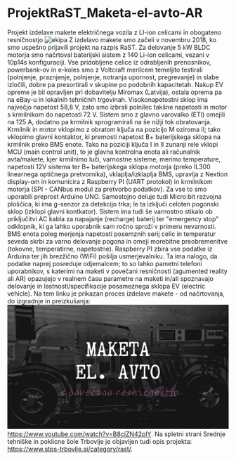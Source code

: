 # ProjektRaST_Maketa-el-avto-AR
Projekt izdelave makete električnega vozila z LI-ion celicami in obogateno resničnostjo
![ekipa](https://www.stps-trbovlje.si/wp-content/uploads/2019/05/TRiii_19_004-1024x802.jpg)
Z izdelavo makete smo začeli v novembru 2018, ko smo uspešno prijavili projekt na razpis RaST. Za delovanje 5 kW BLDC motorja smo načrtoval baterijski sistem z 140 Li-ion celicami, vezani v 10p14s konfiguraciji. Vse pridobljene celice iz odrabljenih prenosnikov, powerbank-ov in e-koles smo z Voltcraft merilcem temeljito testirali (polnjenje, praznjenje, polnjenje, notranja upornost, pregrevanje) in slabe izločili, dobre pa presortirali v skupine po podobnih kapacitetah. Nakup EV opreme je bil opravljen pri dobavitelju Miromax (Latvija), ostala oprema pa na eBay-u in lokalnih tehničnih trgovinah. Visokonapetostni sklop ima največjo napetost 58,8 V, zato smo izbrali polnilec takšne napetosti in motor s krmilnikom do napetosti 72 V. Sistem smo z glavno varovalko (ETI) omejili na 125 A, dodatno pa krmilnik sprogramirali na še nižji tok obratovanja. Krmilnik in motor vklopimo z obratom ključa na pozicijo M oziroma II; tako vklopimo glavni kontaktor, ki premosti napetost B+ baterijskega sklopa na krmilnik preko BMS enote. Tako na poziciji ključa I in II zunanji rele vklopi MCU (main control unit), to je glavna kontrolna enota ali računalnik avta/makete, kjer krmilnimo luči, varnostne sisteme, merimo temperature, napetosti 12V sistema ter B+ baterijskega sklopa motorja (preko IL300 linearnega optičnega pretvornika), vklaplja/izklaplja BMS, upravlja z Nextion display-om in komunicira z Raspberry PI (UART protokol) in krmilnikom motorja (SPI - CANbus modul za pretvorbo podatkov). Za vse to smo uporabili preprost Arduino UNO. Samostojno deluje tudi Micro:bit razvojna ploščica, ki ima g-senzor za detekcijo trka; le ta izključi celoten pogonski sklop (izklopi glavni kontkator). Sistem ima tudi še varnostno stikalo ob priključitvi AC kabla za napajanje (recharge) baterij ter "emergency stop" odklopnik, ki ga lahko uporabnik sam ročno sproži v primeru nevarnosti. BMS enota poleg merjenja napetosti posemznih serij celic in temperatur seveda skrbi za varno delovanje pogona in omeji morebitne preobremenitve (tokovne, temperatirne, napetostne). Raspberry PI zbira vse podatke iz Arduina ter jih brezžično (WiFi) pošilja usmerjevalniku. Ta ima nalogo, da podatke naprej posreduje odjemalcem; to so lahko pametni telefoni uporabnikov, s katerimi na maketi v povečani resničnosti (agumented reality ali AR) opazujejo v realnem času parametre na maketi in/ali spoznavajo delovanje in lastnosti/specifikacije posameznega sklopa EV (electric vehicle). 
Na tem linku je prikazan proces izdelave makete - od načrtovanja, do izgradnje in preizkušanja:
[![IMAGE ALT TEXT](https://github.com/vasjamarkic/ProjektRaST_Maketa-el-avto-AR/blob/master/Fotografije/Maketa%20elektri%C4%8Dni%20avto%20%26%20AR.png)](https://www.youtube.com/watch?v=B8ciZN42plY "Maketa el. avto")
https://www.youtube.com/watch?v=B8ciZN42plY.
Na spletni strani Srednje tehniške in poklicne šole Trbovlje je objavljen tudi opis projekta:
https://www.stps-trbovlje.si/category/rast/.


